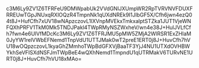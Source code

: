 c3M6Ly9ZV1Z6TFRFeU9DMWpabUk2VVdGNlJXUmpWR2RpTVRVNVFDUXFRREUwTGpJNUxqRXlOQzR4TmpnNk1qUXdNREk9I1JlbGF5X/Cfh6jwn4ezQ04t8J+HufCfh7xUV18wNApzczovL1lXVnpMVEkxTmkxalptSTZka1JUT1VjeWNFQXhPRFV1TkM0Mk5TNDJPakl4TWpRMyNSZWxheV/wn4e38J+HulJVLfCfh7fwn4e6UlVfMDcKc3M6Ly9ZV1Z6TFRJMU5pMW5ZMjA2WlRSR1ExZHlaM0JyYW1relVWbEFNemd1TnpVdU1UTTJMak0wT2preE1ERT0j8J+HuvCfh7hVU18wOQpzczovL1kyaGhZMmhoTWpBdGFXVjBaaTF3YjJ4NU1UTXdOVHBWYkhSeVFISXdNSFJmTWpBeE4wQXhNemd1TmpndU1qUTRMakV6TURvNE1URT0j8J+HuvCfh7hVU18xMAo=